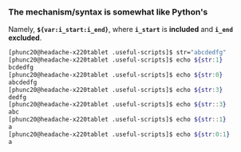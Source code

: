 ### The mechanism/syntax is somewhat like Python's
Namely, <code><b>${var:i_start:i_end}</b></code>, where <code><b>i_start</b></code> is <b>included</b> and <code><b>i_end</b></code> <b>excluded</b>.

```bash
[phunc20@headache-x220tablet .useful-scripts]$ str="abcdedfg"
[phunc20@headache-x220tablet .useful-scripts]$ echo ${str:1}
bcdedfg
[phunc20@headache-x220tablet .useful-scripts]$ echo ${str:0}
abcdedfg
[phunc20@headache-x220tablet .useful-scripts]$ echo ${str:3}
dedfg
[phunc20@headache-x220tablet .useful-scripts]$ echo ${str::3}
abc
[phunc20@headache-x220tablet .useful-scripts]$ echo ${str::1}
a
[phunc20@headache-x220tablet .useful-scripts]$ echo ${str:0:1}
a

```

